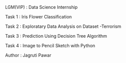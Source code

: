 
LGM(VIP) : Data Science Internship

Task 1 : Iris Flower Classification

Task 2 : Exploratary Data Analysis on Dataset -Terrorism

Task 3 : Prediction Using Decision Tree Algorithm

Task 4 : Image to Pencil Sketch with Python

Author : Jagruti Pawar

